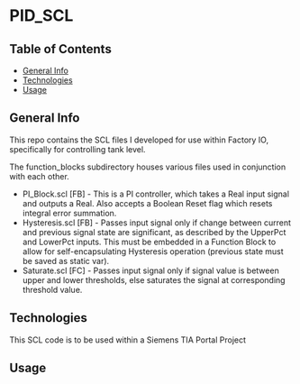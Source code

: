 # PID_SCL

## Table of Contents
* [General Info](#general-info)
* [Technologies](#technologies)
* [Usage](#usage)

## General Info
This repo contains the SCL files I developed for use within Factory IO, specifically for controlling tank level.

The function_blocks subdirectory houses various files used in conjunction with each other.
- PI_Block.scl [FB] - This is a PI controller, which takes a Real input signal and outputs a Real.
                     	Also accepts a Boolean Reset flag which resets integral error summation.
- Hysteresis.scl [FB] - Passes input signal only if change between current and previous signal state are significant, as described by the UpperPct and LowerPct inputs.
                       This must be embedded in a Function Block to allow for self-encapsulating Hysteresis operation (previous state must be saved as static var).
- Saturate.scl [FC] - Passes input signal only if signal value is between upper and lower thresholds, else saturates the signal at corresponding threshold value.
  
## Technologies 
This SCL code is to be used within a Siemens TIA Portal Project

## Usage

